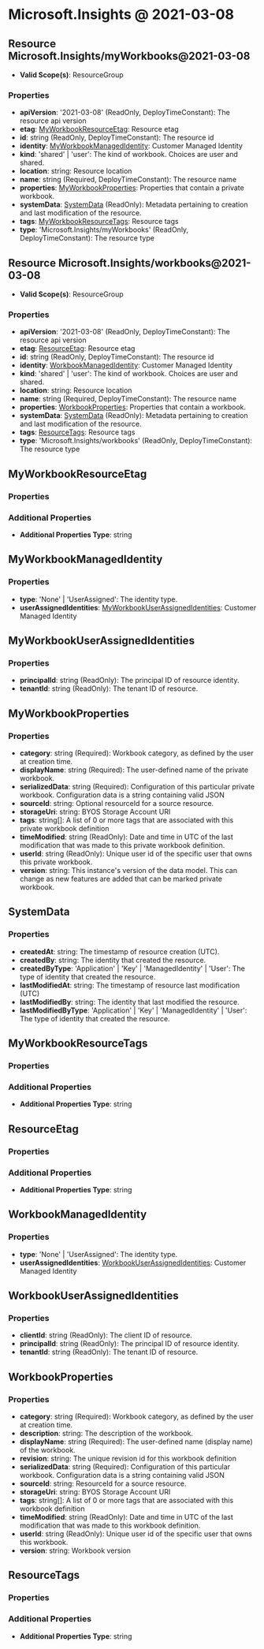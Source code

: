 # Microsoft.Insights @ 2021-03-08

## Resource Microsoft.Insights/myWorkbooks@2021-03-08
* **Valid Scope(s)**: ResourceGroup
### Properties
* **apiVersion**: '2021-03-08' (ReadOnly, DeployTimeConstant): The resource api version
* **etag**: [MyWorkbookResourceEtag](#myworkbookresourceetag): Resource etag
* **id**: string (ReadOnly, DeployTimeConstant): The resource id
* **identity**: [MyWorkbookManagedIdentity](#myworkbookmanagedidentity): Customer Managed Identity
* **kind**: 'shared' | 'user': The kind of workbook. Choices are user and shared.
* **location**: string: Resource location
* **name**: string (Required, DeployTimeConstant): The resource name
* **properties**: [MyWorkbookProperties](#myworkbookproperties): Properties that contain a private workbook.
* **systemData**: [SystemData](#systemdata) (ReadOnly): Metadata pertaining to creation and last modification of the resource.
* **tags**: [MyWorkbookResourceTags](#myworkbookresourcetags): Resource tags
* **type**: 'Microsoft.Insights/myWorkbooks' (ReadOnly, DeployTimeConstant): The resource type

## Resource Microsoft.Insights/workbooks@2021-03-08
* **Valid Scope(s)**: ResourceGroup
### Properties
* **apiVersion**: '2021-03-08' (ReadOnly, DeployTimeConstant): The resource api version
* **etag**: [ResourceEtag](#resourceetag): Resource etag
* **id**: string (ReadOnly, DeployTimeConstant): The resource id
* **identity**: [WorkbookManagedIdentity](#workbookmanagedidentity): Customer Managed Identity
* **kind**: 'shared' | 'user': The kind of workbook. Choices are user and shared.
* **location**: string: Resource location
* **name**: string (Required, DeployTimeConstant): The resource name
* **properties**: [WorkbookProperties](#workbookproperties): Properties that contain a workbook.
* **systemData**: [SystemData](#systemdata) (ReadOnly): Metadata pertaining to creation and last modification of the resource.
* **tags**: [ResourceTags](#resourcetags): Resource tags
* **type**: 'Microsoft.Insights/workbooks' (ReadOnly, DeployTimeConstant): The resource type

## MyWorkbookResourceEtag
### Properties
### Additional Properties
* **Additional Properties Type**: string

## MyWorkbookManagedIdentity
### Properties
* **type**: 'None' | 'UserAssigned': The identity type.
* **userAssignedIdentities**: [MyWorkbookUserAssignedIdentities](#myworkbookuserassignedidentities): Customer Managed Identity

## MyWorkbookUserAssignedIdentities
### Properties
* **principalId**: string (ReadOnly): The principal ID of resource identity.
* **tenantId**: string (ReadOnly): The tenant ID of resource.

## MyWorkbookProperties
### Properties
* **category**: string (Required): Workbook category, as defined by the user at creation time.
* **displayName**: string (Required): The user-defined name of the private workbook.
* **serializedData**: string (Required): Configuration of this particular private workbook. Configuration data is a string containing valid JSON
* **sourceId**: string: Optional resourceId for a source resource.
* **storageUri**: string: BYOS Storage Account URI
* **tags**: string[]: A list of 0 or more tags that are associated with this private workbook definition
* **timeModified**: string (ReadOnly): Date and time in UTC of the last modification that was made to this private workbook definition.
* **userId**: string (ReadOnly): Unique user id of the specific user that owns this private workbook.
* **version**: string: This instance's version of the data model. This can change as new features are added that can be marked private workbook.

## SystemData
### Properties
* **createdAt**: string: The timestamp of resource creation (UTC).
* **createdBy**: string: The identity that created the resource.
* **createdByType**: 'Application' | 'Key' | 'ManagedIdentity' | 'User': The type of identity that created the resource.
* **lastModifiedAt**: string: The timestamp of resource last modification (UTC)
* **lastModifiedBy**: string: The identity that last modified the resource.
* **lastModifiedByType**: 'Application' | 'Key' | 'ManagedIdentity' | 'User': The type of identity that created the resource.

## MyWorkbookResourceTags
### Properties
### Additional Properties
* **Additional Properties Type**: string

## ResourceEtag
### Properties
### Additional Properties
* **Additional Properties Type**: string

## WorkbookManagedIdentity
### Properties
* **type**: 'None' | 'UserAssigned': The identity type.
* **userAssignedIdentities**: [WorkbookUserAssignedIdentities](#workbookuserassignedidentities): Customer Managed Identity

## WorkbookUserAssignedIdentities
### Properties
* **clientId**: string (ReadOnly): The client ID of resource.
* **principalId**: string (ReadOnly): The principal ID of resource identity.
* **tenantId**: string (ReadOnly): The tenant ID of resource.

## WorkbookProperties
### Properties
* **category**: string (Required): Workbook category, as defined by the user at creation time.
* **description**: string: The description of the workbook.
* **displayName**: string (Required): The user-defined name (display name) of the workbook.
* **revision**: string: The unique revision id for this workbook definition
* **serializedData**: string (Required): Configuration of this particular workbook. Configuration data is a string containing valid JSON
* **sourceId**: string: ResourceId for a source resource.
* **storageUri**: string: BYOS Storage Account URI
* **tags**: string[]: A list of 0 or more tags that are associated with this workbook definition
* **timeModified**: string (ReadOnly): Date and time in UTC of the last modification that was made to this workbook definition.
* **userId**: string (ReadOnly): Unique user id of the specific user that owns this workbook.
* **version**: string: Workbook version

## ResourceTags
### Properties
### Additional Properties
* **Additional Properties Type**: string

